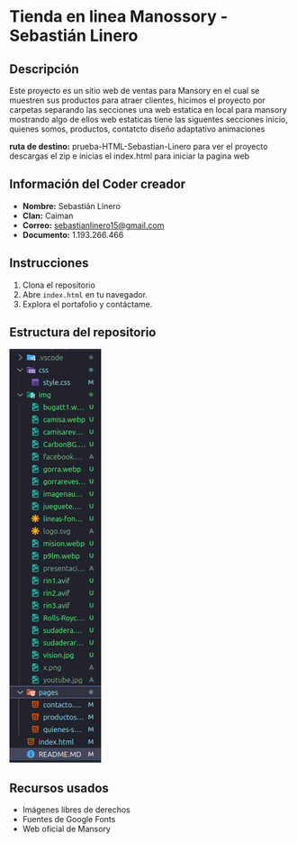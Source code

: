 # Tienda en linea Manossory - Sebastián Linero

## Descripción
Este proyecto es un sitio web de ventas para Mansory en el cual se muestren sus productos para atraer clientes, hicimos el proyecto por carpetas separando las secciones una web estatica en local para mansory mostrando algo de ellos
 web estaticas
 tiene las siguentes secciones inicio, quienes somos, productos, contatcto
diseño adaptativo animaciones

**ruta de destino:** prueba-HTML-Sebastian-Linero
para ver el proyecto descargas el zip e inicias el index.html para iniciar la pagina web

## Información del Coder creador
- **Nombre:** Sebastián Linero  
- **Clan:** Caiman
- **Correo:** sebastianlinero15@gmail.com
- **Documento:** 1.193.266.466

## Instrucciones
1. Clona el repositorio 
2. Abre `index.html` en tu navegador.
3. Explora el portafolio y contáctame.

## Estructura del repositorio
![alt text](image-1.png)

## Recursos usados
- Imágenes libres de derechos
- Fuentes de Google Fonts
- Web oficial de Mansory
